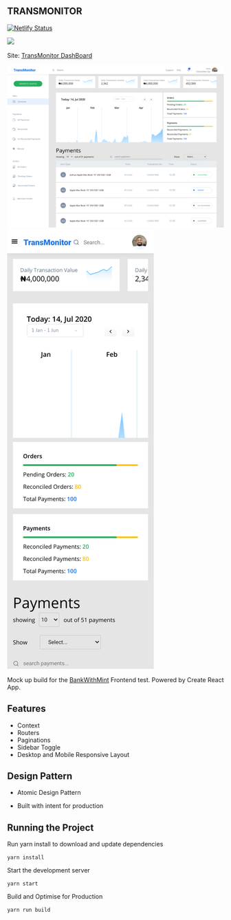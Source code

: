 ## TRANSMONITOR
[![Netlify Status](https://api.netlify.com/api/v1/badges/e7777d34-cebb-42b4-bfa5-16d6e2192125/deploy-status)](https://app.netlify.com/sites/chrisjosh-transmonitor/deploys) 

<a href="https://www.netlify.com">
  <img src="https://www.netlify.com/img/global/badges/netlify-color-accent.svg"/>
</a>

Site: [TransMonitor DashBoard](https://chrisjosh-transmonitor.netlify.app/)

![Transmonitor](public/assets/desktop.png)
![Transmonitor Mobile](public/assets/mobile.png)

Mock up build for the [BankWithMint](http://bankwithmint.com/) Frontend test. Powered by Create React App. 

## Features
* Context
* Routers
* Paginations
* Sidebar Toggle
* Desktop and Mobile Responsive Layout

## Design Pattern
* Atomic Design Pattern

* Built with intent for production

## Running the Project
Run yarn install to download and update dependencies
```
yarn install
```

Start the development server
```
yarn start
```

Build and Optimise for Production
```
yarn run build
```
